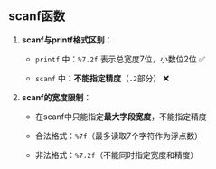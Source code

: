 


## scanf函数
1.  **scanf与printf格式区别**：
    
    -   `printf` 中：`%7.2f` 表示总宽度7位，小数位2位 ✅
        
    -   `scanf` 中：**不能指定精度**（`.2`部分） ❌
        
2.  **scanf的宽度限制**：
    
    -   在scanf中只能指定**最大字段宽度**，不能指定精度
        
    -   合法格式：`%7f`（最多读取7个字符作为浮点数）
        
    -   非法格式：`%7.2f`（不能同时指定宽度和精度）
<!--stackedit_data:
eyJoaXN0b3J5IjpbLTYyMDcxMDUwN119
-->